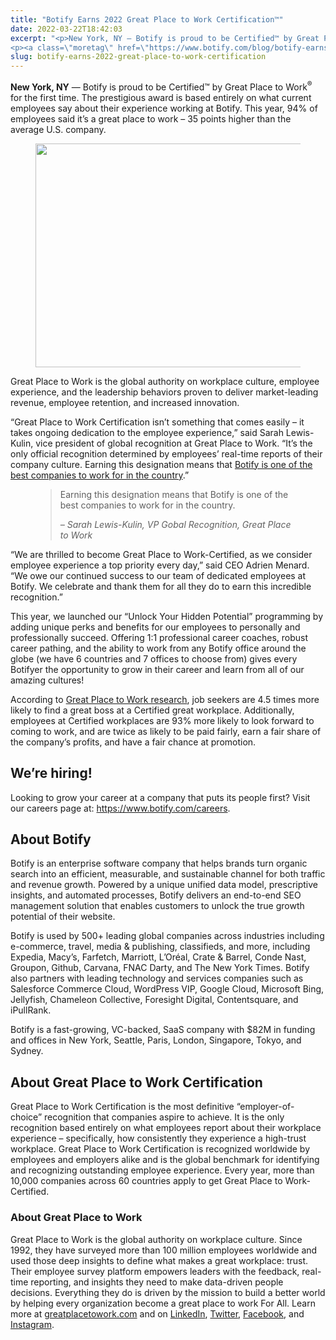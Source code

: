 ```yaml
---
title: "Botify Earns 2022 Great Place to Work Certification™"
date: 2022-03-22T18:42:03
excerpt: "<p>New York, NY — Botify is proud to be Certified™ by Great Place to Work® for the first time. The prestigious award is based entirely on what current employees say about their experience working at Botify. This year, 94% of employees said it’s a great place to work – 35 points higher than the average&hellip; </p>
<p><a class=\"moretag\" href=\"https://www.botify.com/blog/botify-earns-2022-great-place-to-work-certification\">Read the full article</a></p>"
slug: botify-earns-2022-great-place-to-work-certification
---
```



<p><strong>New York, NY</strong> — Botify is proud to be Certified™ by Great Place to Work<sup>®</sup> for the first time. The prestigious award is based entirely on what current employees say about their experience working at Botify. This year, 94% of employees said it’s a great place to work – 35 points higher than the average U.S. company.</p>



<div class="wp-block-image"><figure class="aligncenter size-full is-resized"><img loading="lazy" decoding="async" src="https://www.botify.com/wp-content/uploads/2022/03/Great_Place_to_Work.png" alt="" class="wp-image-4914" width="510" height="358" srcset="https://www.botify.com/wp-content/uploads/2022/03/Great_Place_to_Work.png 1020w, https://www.botify.com/wp-content/uploads/2022/03/Great_Place_to_Work-300x211.png 300w, https://www.botify.com/wp-content/uploads/2022/03/Great_Place_to_Work-768x539.png 768w, https://www.botify.com/wp-content/uploads/2022/03/Great_Place_to_Work-600x421.png 600w" sizes="(max-width: 510px) 100vw, 510px" /></figure></div>



<p>Great Place to Work is the global authority on workplace culture, employee experience, and the leadership behaviors proven to deliver market-leading revenue, employee retention, and increased innovation.</p>



<p>“Great Place to Work Certification isn’t something that comes easily – it takes ongoing dedication to the employee experience,” said Sarah Lewis-Kulin, vice president of global recognition at Great Place to Work. “It’s the only official recognition determined by employees’ real-time reports of their company culture. Earning this designation means that <a href="https://www.greatplacetowork.com/certified-company/7023651" target="_blank" rel="noreferrer noopener">Botify is one of the best companies to work for in the country</a>.”</p>



<figure class="wp-block-pullquote"><blockquote><p>Earning this designation means that Botify is one of the best companies to work for in the country.</p><cite>&#8211; Sarah Lewis-Kulin, VP Gobal Recognition, Great Place to Work</cite></blockquote></figure>



<p>&#8220;We are thrilled to become Great Place to Work-Certified, as we consider employee experience a top priority every day,” said CEO Adrien Menard. “We owe our continued success to our team of dedicated employees at Botify. We celebrate and thank them for all they do to earn this incredible recognition.”</p>



<p>This year, we launched our “Unlock Your Hidden Potential” programming by adding unique perks and benefits for our employees to personally and professionally succeed. Offering 1:1 professional career coaches, robust career pathing, and the ability to work from any Botify office around the globe (we have 6 countries and 7 offices to choose from) gives every Botifyer the opportunity to grow in their career and learn from all of our amazing cultures!</p>



<p>According to <a href="https://www.greatplacetowork.com/resources/blog/job-seekers-are-4-5x-more-likely-to-find-a-great-boss-at-a-certified-great-workplace" target="_blank" rel="noreferrer noopener">Great Place to Work research</a>, job seekers are 4.5 times more likely to find a great boss at a Certified great workplace. Additionally, employees at Certified workplaces are 93% more likely to look forward to coming to work, and are twice as likely to be paid fairly, earn a fair share of the company’s profits, and have a fair chance at promotion.</p>



<h2 class="wp-block-heading"><strong>We&#8217;re hiring!</strong></h2>



<p>Looking to grow your career at a company that puts its people first? Visit our careers page at: <a href="https://www.botify.com/careers" target="_blank" rel="noreferrer noopener">https://www.botify.com/careers</a>.</p>



<h2 class="wp-block-heading" id="h-about-botify"><strong>About Botify</strong></h2>



<p>Botify is an enterprise software company that helps brands turn organic search into an efficient, measurable, and sustainable channel for both traffic and revenue growth. Powered by a unique unified data model, prescriptive insights, and automated processes, Botify delivers an end-to-end SEO management solution that enables customers to unlock the true growth potential of their website.</p>



<p>Botify is used by 500+ leading global companies across industries including e-commerce, travel, media &amp; publishing, classifieds, and more, including Expedia, Macy&#8217;s, Farfetch, Marriott, L&#8217;Oréal, Crate &amp; Barrel, Conde Nast, Groupon, Github, Carvana, FNAC Darty, and The New York Times. Botify also partners with leading technology and services companies such as Salesforce Commerce Cloud, WordPress VIP, Google Cloud, Microsoft Bing, Jellyfish, Chameleon Collective, Foresight Digital, Contentsquare, and iPullRank.</p>



<p>Botify is a fast-growing, VC-backed, SaaS company with $82M in funding and offices in New York, Seattle, Paris, London, Singapore, Tokyo, and Sydney.</p>



<h2 class="wp-block-heading"><strong>About Great Place to Work Certification</strong></h2>



<p>Great Place to Work Certification is the most definitive “employer-of-choice” recognition that companies aspire to achieve. It is the only recognition based entirely on what employees report about their workplace experience – specifically, how consistently they experience a high-trust workplace. Great Place to Work Certification is recognized worldwide by employees and employers alike and is the global benchmark for identifying and recognizing outstanding employee experience. Every year, more than 10,000 companies across 60 countries apply to get Great Place to Work-Certified.</p>



<h3 class="wp-block-heading"><strong>About Great Place to Work</strong></h3>



<p>Great Place to Work is the global authority on workplace culture. Since 1992, they have surveyed more than 100 million employees worldwide and used those deep insights to define what makes a great workplace: trust. Their employee survey platform empowers leaders with the feedback, real-time reporting, and insights they need to make data-driven people decisions. Everything they do is driven by the mission to build a better world by helping every organization become a great place to work For All. Learn more at <a href="http://www.greatplacetowork.com/" target="_blank" rel="noreferrer noopener">greatplacetowork.com</a> and on <a href="https://www.linkedin.com/company/28924/" target="_blank" rel="noreferrer noopener">LinkedIn</a>, <a href="https://twitter.com/gptw_us" target="_blank" rel="noreferrer noopener">Twitter</a>, <a href="https://www.facebook.com/GreatPlacetoWork" target="_blank" rel="noreferrer noopener">Facebook</a>, and <a href="https://www.instagram.com/gptw_us" target="_blank" rel="noreferrer noopener">Instagram</a>.</p>
